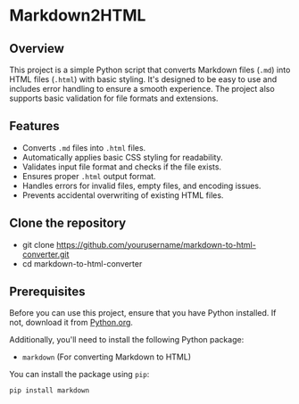 # Markdown2HTML

## Overview

This project is a simple Python script that converts Markdown files (`.md`) into HTML files (`.html`) with basic styling. It's designed to be easy to use and includes error handling to ensure a smooth experience. The project also supports basic validation for file formats and extensions.

## Features

- Converts `.md` files into `.html` files.
- Automatically applies basic CSS styling for readability.
- Validates input file format and checks if the file exists.
- Ensures proper `.html` output format.
- Handles errors for invalid files, empty files, and encoding issues.
- Prevents accidental overwriting of existing HTML files.

## Clone the repository

- git clone https://github.com/yourusername/markdown-to-html-converter.git
- cd markdown-to-html-converter

## Prerequisites

Before you can use this project, ensure that you have Python installed. If not, download it from [Python.org](https://www.python.org/downloads/).

Additionally, you'll need to install the following Python package:

- `markdown` (For converting Markdown to HTML)

You can install the package using `pip`:

```bash
pip install markdown








